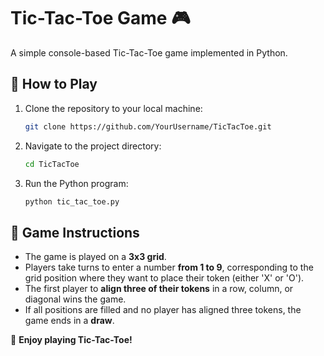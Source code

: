 # Tic-Tac-Toe Game 🎮  

A simple console-based Tic-Tac-Toe game implemented in Python.  

## 🔹 How to Play  

1. Clone the repository to your local machine:  
   ```sh
   git clone https://github.com/YourUsername/TicTacToe.git
   ```
2. Navigate to the project directory:  
   ```sh
   cd TicTacToe
   ```
3. Run the Python program:  
   ```sh
   python tic_tac_toe.py
   ```

## 🎲 Game Instructions  

- The game is played on a **3x3 grid**.  
- Players take turns to enter a number **from 1 to 9**, corresponding to the grid position where they want to place their token (either 'X' or 'O').  
- The first player to **align three of their tokens** in a row, column, or diagonal wins the game.  
- If all positions are filled and no player has aligned three tokens, the game ends in a **draw**.  

🚀 **Enjoy playing Tic-Tac-Toe!**
